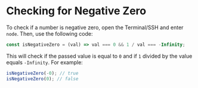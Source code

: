 # Checking for Negative Zero

To check if a number is negative zero, open the Terminal/SSH and enter `node`. Then, use the following code:

```js
const isNegativeZero = (val) => val === 0 && 1 / val === -Infinity;
```

This will check if the passed value is equal to `0` and if `1` divided by the value equals `-Infinity`. For example:

```js
isNegativeZero(-0); // true
isNegativeZero(0); // false
```
